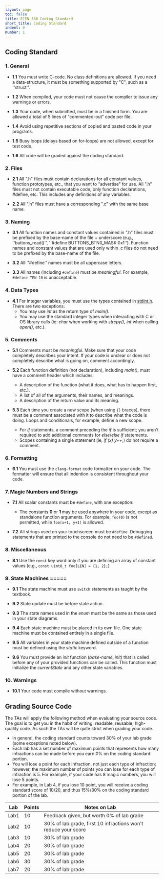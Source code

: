 ```yaml
---
layout: page
toc: false
title: ECEN 330 Coding Standard
short_title: Coding Standard
indent: 0
number: 1
---
```




## Coding Standard

### 1. General 

  * **1.1** You must write C-code. No class definitions are allowed. If you need a data-structure, it must be something supported by "C", such as a ''struct''.

  * **1.2** When compiled, your code must not cause the compiler to issue any warnings or errors. 

  * **1.3** Your code, when submitted, must be in a finished form. You are allowed a total of 5 lines of "commented-out" code per file.

  * **1.4** Avoid using repetitive sections of copied and pasted code in your programs.

  * **1.5** Busy loops (delays based on for-loops) are not allowed, except for test code.

  * **1.6** All code will be graded against the coding standard.


### 2. Files
  * **2.1** All ".h" files must contain declarations for all constant values, function prototypes, etc., that you want to "advertise" for use. All ".h" files must not contain executable code, only function declarations, #define, etc. This includes any definitions of any variables.

  * **2.2** All ".h" files must have a corresponding ".c" with the same base name.


### 3. Naming
  * **3.1** All function names and constant values contained in ".h" files must be prefixed by the base-name of the file + underscore (e.g., ''buttons_read()'', ''#define BUTTONS_BTN0_MASK 0x1''). Function names and constant values that are used only within .c files do not need to be prefixed by the base-name of the file.

  * **3.2** All ''#define'' names must be all uppercase letters.

  * **3.3** All names (including `#define`) must be *meaningful*. For example, `#define TEN 10` is unacceptable.


### 4. Data Types 
  * **4.1** For integer variables, you must use the types contained in [stdint.h](http://en.wikibooks.org/wiki/C_Programming/C_Reference/stdint.h). There are two exceptions:
    - You may use *int* as the return type of *main()*.
    - You may use the standard integer types when interacting with C or OS library calls (ie: *char* when working with *strcpy()*, *int* when calling *open()*, etc.).


### 5. Comments 
  * **5.1** Comments must be *meaningful*. Make sure that your code completely describes your intent. If your code is unclear or does not completely describe what is going on, comment accordingly.

  * **5.2** Each function definition (not declaration), including *main()*, must have a comment header which includes:
    - A description of the function (what it does, what has to happen first, etc.).
    - A list of all of the arguments, their names, and meanings.
    - A description of the return value and its meaning.

  * **5.3** Each time you create a new scope (when using `{}` braces), there must be a comment associated with it to describe what the code is doing. Loops and conditionals, for example, define a new scope. 
    - For *if* statements, a comment preceding the *if* is sufficient; you aren't required to add additional comments for *else*/*else if* statements. 
    - Scopes containing a single statement (ie, *if (x) y++;*) do not require a comment.


### 6. Formatting 
  * **6.1** You must use the `clang-format` code formatter on your code. The formatter will ensure that all indention is consistent throughout your code.


### 7. Magic Numbers and Strings 
  * **7.1** All scalar constants must be `#define`, with one exception: 
    * The constants **0** or **1** may be used anywhere in your code, except as standalone function arguments.  For example, `foo(0)` is not permitted, while `foo(x+1, y+1)` is allowed.

  * **7.2** All strings used on your touchscreen must be `#define`. Debugging statements that are printed to the console do not need to be `#defined`.


### 8. Miscellaneous 
  * **8.1** Use the `const` key word only if you are defining an array of constant values (e.g., `const uint8_t foo[LEN] = {1, 2};`)


### 9. State Machines =====
  * **9.1** The state machine must use `switch` statements as taught by the textbook.

  * **9.2** State update must be before state action.

  * **9.3** The state names used in the *enum* must be the same as those used in your state diagrams.

  * **9.4** Each state machine must be placed in its own file. One state machine must be contained entirely in a single file.

  * **9.5** All variables in your state machine defined outside of a function must be defined using the *static* keyword.

  * **9.6** You must provide an *init* function (*base-name_init*) that is called before any of your provided functions can be called. This function must initialize the *currentState* and any other state variables.


### 10. Warnings 
  * **10.1** Your code must compile without warnings.


## Grading Source Code
The TAs will apply the following method  when evaluating your source code. The goal is to get you in the habit of writing, readable, reusable, high-quality code. As such the TAs will be quite strict when grading your code.
  * In general, the coding standard counts toward 30% of your lab grade (some exceptions noted below).
  * Each lab has a set number of maximum points that represents how many infractions can be made before you earn 0% on the coding standard portion.
  * You will lose a point for each infraction, not just each type of infraction; however, the maximum number of points you can lose for each type of infraction is 5.  For example, if your code has 8 magic numbers, you will lose 5 points. 
  * For example, in Lab 4, if you lose 10 point, you will receive a coding standard score of 10/20, and thus 15%/30% on the coding standard portion of the lab.
 

| Lab |  Points | Notes on Lab |
|-----|---------|--------------|
| Lab1 |  10 | Feedback given, but worth 0% of lab grade |
| Lab2 |  10 | 30% of lab grade, first 10 infractions won't reduce your score |
| Lab3 |  10 | 30% of lab grade |
| Lab4 |  20 | 30% of lab grade |
| Lab5 |  20 | 30% of lab grade |
| Lab6 |  30 | 30% of lab grade |
| Lab7 |  20 | 30% of lab grade | 
